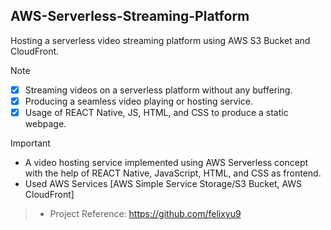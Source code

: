 ## AWS-Serverless-Streaming-Platform
Hosting a serverless video streaming platform using AWS S3 Bucket and CloudFront.

>[!NOTE]
> + [x] Streaming videos on a serverless platform without any buffering.
> + [x] Producing a seamless video playing or hosting service.
> + [x] Usage of REACT Native, JS, HTML, and CSS to produce a static webpage.


>[!IMPORTANT]
> + A video hosting service implemented using AWS Serverless concept with the help of REACT Native, JavaScript, HTML, and CSS as frontend.
> + Used AWS Services [AWS Simple Service Storage/S3 Bucket, AWS CloudFront]

> + Project Reference: <https://github.com/felixyu9>
